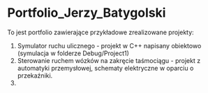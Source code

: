 # Portfolio_Jerzy_Batygolski
To jest portfolio zawierające przykładowe zrealizowane projekty:

1. Symulator ruchu ulicznego - projekt w C++ napisany obiektowo (symulacja w folderze Debug/Project1)
2. Sterowanie ruchem wózków na zakręcie taśmociągu - projekt z automatyki przemysłowej, schematy elektryczne w oparciu o przekaźniki.
3.
